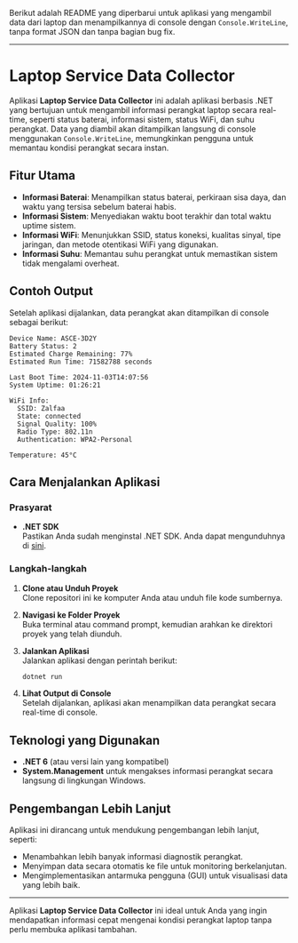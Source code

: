 Berikut adalah README yang diperbarui untuk aplikasi yang mengambil data dari laptop dan menampilkannya di console dengan `Console.WriteLine`, tanpa format JSON dan tanpa bagian bug fix. 

---

# Laptop Service Data Collector

Aplikasi **Laptop Service Data Collector** ini adalah aplikasi berbasis .NET yang bertujuan untuk mengambil informasi perangkat laptop secara real-time, seperti status baterai, informasi sistem, status WiFi, dan suhu perangkat. Data yang diambil akan ditampilkan langsung di console menggunakan `Console.WriteLine`, memungkinkan pengguna untuk memantau kondisi perangkat secara instan.

## Fitur Utama

- **Informasi Baterai**: Menampilkan status baterai, perkiraan sisa daya, dan waktu yang tersisa sebelum baterai habis.
- **Informasi Sistem**: Menyediakan waktu boot terakhir dan total waktu uptime sistem.
- **Informasi WiFi**: Menunjukkan SSID, status koneksi, kualitas sinyal, tipe jaringan, dan metode otentikasi WiFi yang digunakan.
- **Informasi Suhu**: Memantau suhu perangkat untuk memastikan sistem tidak mengalami overheat.

## Contoh Output

Setelah aplikasi dijalankan, data perangkat akan ditampilkan di console sebagai berikut:

```
Device Name: ASCE-3D2Y
Battery Status: 2
Estimated Charge Remaining: 77%
Estimated Run Time: 71582788 seconds

Last Boot Time: 2024-11-03T14:07:56
System Uptime: 01:26:21

WiFi Info:
  SSID: Zalfaa
  State: connected
  Signal Quality: 100%
  Radio Type: 802.11n
  Authentication: WPA2-Personal

Temperature: 45°C
```

## Cara Menjalankan Aplikasi

### Prasyarat

- **.NET SDK**  
  Pastikan Anda sudah menginstal .NET SDK. Anda dapat mengunduhnya di [sini](https://dotnet.microsoft.com/download).

### Langkah-langkah

1. **Clone atau Unduh Proyek**  
   Clone repositori ini ke komputer Anda atau unduh file kode sumbernya.

2. **Navigasi ke Folder Proyek**  
   Buka terminal atau command prompt, kemudian arahkan ke direktori proyek yang telah diunduh.

3. **Jalankan Aplikasi**  
   Jalankan aplikasi dengan perintah berikut:
   ```bash
   dotnet run
   ```

4. **Lihat Output di Console**  
   Setelah dijalankan, aplikasi akan menampilkan data perangkat secara real-time di console.

## Teknologi yang Digunakan

- **.NET 6** (atau versi lain yang kompatibel)
- **System.Management** untuk mengakses informasi perangkat secara langsung di lingkungan Windows.

## Pengembangan Lebih Lanjut

Aplikasi ini dirancang untuk mendukung pengembangan lebih lanjut, seperti:
- Menambahkan lebih banyak informasi diagnostik perangkat.
- Menyimpan data secara otomatis ke file untuk monitoring berkelanjutan.
- Mengimplementasikan antarmuka pengguna (GUI) untuk visualisasi data yang lebih baik.

---

Aplikasi **Laptop Service Data Collector** ini ideal untuk Anda yang ingin mendapatkan informasi cepat mengenai kondisi perangkat laptop tanpa perlu membuka aplikasi tambahan.